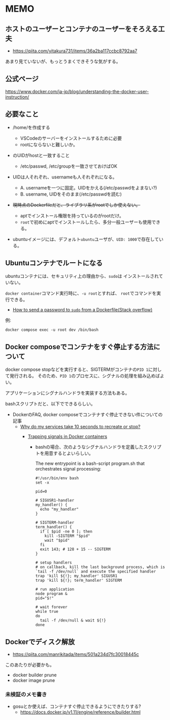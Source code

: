 
# MEMO

## ホストのユーザーとコンテナのユーザーをそろえる工夫

- https://qiita.com/yitakura731/items/36a2ba117ccbc8792aa7

あまり見ていないが、もっとうまくできそうな気がする。


## 公式ページ

https://www.docker.com/ja-jp/blog/understanding-the-docker-user-instruction/

## 必要なこと

- /home/<username>を作成する
  - VSCodeのサーバーをインストールするために必要
  - rootにならないと難しいか。
- <username>のUIDがhostと一致すること
  - /etc/passwd, /etc/groupを一致させておけばOK
- UIDは人それぞれ、usernameも人それぞれになる。
  - A. usernameを一つに固定。UIDをかえる(/etc/passwdをよまない?)
  - B. username, UIDをそのまま(/etc/passwdを読む)

- ~~現時点のDockerfileだと、ライブラリ系がrootでしか使えない。~~
  - aptでインストール権限を持っているのがrootだけ。
  - `root`で初めにaptでインストールしたら、多分一般ユーザーも使用できる。


- ubuntuイメージには、デフォルト`ubuntu`ユーザが、`UID: 1000`で存在している。

## Ubuntuコンテナでルートになる

ubuntuコンテナには、セキュリティ上の理由から、`sudo`は
インストールされていない。

`docker container`コマンド実行時に、`-u root`とすれば、
`root`でコマンドを実行できる。

- [How to send a password to `sudo` from a Dockerfile(Stack overflow)](https://stackoverflow.com/questions/44630072/how-to-send-a-password-to-sudo-from-a-dockerfile)

例: 

```
docker compose exec -u root dev /bin/bash
```

## Docker composeでコンテナをすぐ停止する方法について

docker compose stopなどを実行すると、SIGTERMがコンテナの`PID 1`に対して発行される。
そのため、`PID 1`のプロセスに、シグナルの処理を組み込めばよい。

アプリケーションにシグナルハンドラを実装する方法もある。

bashスクリプトだと、以下でできるらしい。

- DockerのFAQ, docker composeでコンテナすぐ停止できない件についての記事
  - [Why do my services take 10 seconds to recreate or stop?](https://docs.docker.com/compose/support-and-feedback/faq/#why-do-my-services-take-10-seconds-to-recreate-or-stop)
    - [Trapping signals in Docker containers](https://medium.com/@gchudnov/trapping-signals-in-docker-containers-7a57fdda7d86)
  
      - bashの場合、次のようなシグナルハンドラを定義したスクリプトを用意するとよいらしい。
    
        The new entrypoint is a bash-script program.sh that orchestrates signal processing:
        ```
        #!/usr/bin/env bash
        set -x
  
        pid=0
  
        # SIGUSR1-handler
        my_handler() {
          echo "my_handler"
        }
  
        # SIGTERM-handler
        term_handler() {
          if [ $pid -ne 0 ]; then
            kill -SIGTERM "$pid"
            wait "$pid"
          fi
          exit 143; # 128 + 15 -- SIGTERM
        }
  
        # setup handlers
        # on callback, kill the last background process, which is `tail -f /dev/null` and execute the specified handler
        trap 'kill ${!}; my_handler' SIGUSR1
        trap 'kill ${!}; term_handler' SIGTERM
  
        # run application
        node program &
        pid="$!"
  
        # wait forever
        while true
        do
          tail -f /dev/null & wait ${!}
        done
        ```

## Dockerでディスク解放

- https://qiita.com/manrikitada/items/501a234d7fc30018445c

このあたりが必要かも。
- docker builder prune
- docker image prune

### 未検証のメモ書き

- gosuとか使えば、コンテナすぐ停止できるようにできたりする?
  - https://docs.docker.jp/v1.11/engine/reference/builder.html
